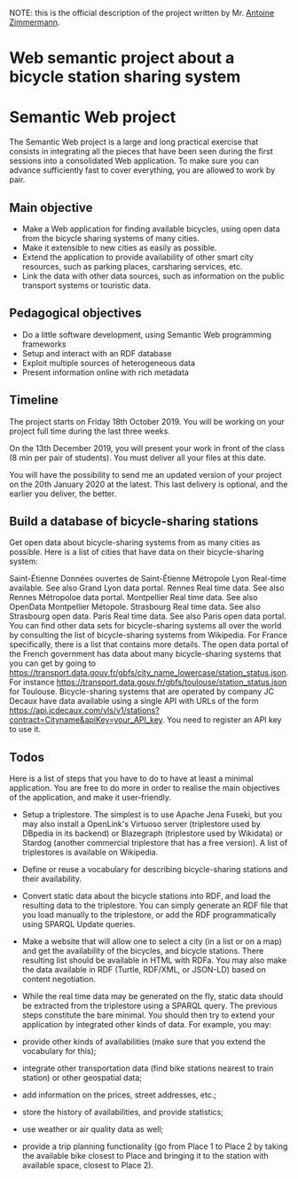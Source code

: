 NOTE: this is the official description of the project written by Mr. [Antoine Zimmermann](https://www.emse.fr/~zimmermann/).


# Web semantic project about a bicycle station sharing system
# Semantic Web project
The Semantic Web project is a large and long practical exercise that consists in integrating all the pieces that have been seen during the first sessions into a consolidated Web application. To make sure you can advance sufficiently fast to cover everything, you are allowed to work by pair.

## Main objective
+ Make a Web application for finding available bicycles, using open data from the bicycle sharing systems of many cities.
+ Make it extensible to new cities as easily as possible.
+ Extend the application to provide availability of other smart city resources, such as parking places, carsharing services, etc.
+ Link the data with other data sources, such as information on the public transport systems or touristic data.
## Pedagogical objectives
+ Do a little software development, using Semantic Web programming frameworks
+ Setup and interact with an RDF database
+ Exploit multiple sources of heterogeneous data
+ Present information online with rich metadata
## Timeline
The project starts on Friday 18th October 2019. You will be working on your project full time during the last three weeks.

On the 13th December 2019, you will present your work in front of the class (8 min per pair of students). You must deliver all your files at this date.

You will have the possibility to send me an updated version of your project on the 20th January 2020 at the latest. This last delivery is optional, and the earlier you deliver, the better.

## Build a database of bicycle-sharing stations
Get open data about bicycle-sharing systems from as many cities as possible. Here is a list of cities that have data on their bicycle-sharing system:

Saint-Étienne
Données ouvertes de Saint-Étienne Métropole
Lyon
Real-time available. See also Grand Lyon data portal.
Rennes
Real time data. See also Rennes Métropoloe data portal.
Montpellier
Real time data. See also OpenData Montpellier Métopole.
Strasbourg
Real time data. See also Strasbourg open data.
Paris
Real time data. See also Paris open data portal.
You can find other data sets for bicycle-sharing systems all over the world by consulting the list of bicycle-sharing systems from Wikipedia. For France specifically, there is a list that contains more details. The open data portal of the French government has data about many bicycle-sharing systems that you can get by going to https://transport.data.gouv.fr/gbfs/city_name_lowercase/station_status.json. For instance https://transport.data.gouv.fr/gbfs/toulouse/station_status.json for Toulouse. Bicycle-sharing systems that are operated by company JC Decaux have data available using a single API with URLs of the form https://api.jcdecaux.com/vls/v1/stations?contract=Cityname&apiKey=your_API_key. You need to register an API key to use it.

## Todos
Here is a list of steps that you have to do to have at least a minimal application. You are free to do more in order to realise the main objectives of the application, and make it user-friendly.

+ Setup a triplestore. The simplest is to use Apache Jena Fuseki, but you may also install a OpenLink's Virtuoso server (triplestore used by DBpedia in its backend) or Blazegraph (triplestore used by Wikidata) or Stardog (another commercial triplestore that has a free version). A list of triplestores is available on Wikipedia.
+ Define or reuse a vocabulary for describing bicycle-sharing stations and their availability.
+ Convert static data about the bicycle stations into RDF, and load the resulting data to the triplestore. You can simply generate an RDF file that you load manually to the triplestore, or add the RDF programmatically using SPARQL Update queries.
+ Make a website that will allow one to select a city (in a list or on a map) and get the availability of the bicycles, and bicycle stations. There resulting list should be available in HTML with RDFa. You may also make the data available in RDF (Turtle, RDF/XML, or JSON-LD) based on content negotiation.
+ While the real time data may be generated on the fly, static data should be extracted from the triplestore using a SPARQL query.
The previous steps constitute the bare minimal. You should then try to extend your application by integrated other kinds of data. For example, you may:

+ provide other kinds of availabilities (make sure that you extend the vocabulary for this);
+ integrate other transportation data (find bike stations nearest to train station) or other geospatial data;
+ add information on the prices, street addresses, etc.;
+ store the history of availabilities, and provide statistics;
+ use weather or air quality data as well;
+ provide a trip planning functionality (go from Place 1 to Place 2 by taking the available bike closest to Place  and bringing it to the station with available space, closest to Place 2).

